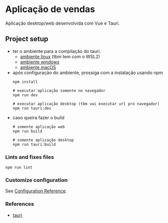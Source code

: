 # Aplicação de vendas
Aplicação desktop/web desenvolvida com Vue e Tauri.

## Project setup
- ter o ambiente para a compilação do tauri.
  - [ambiente linux](https://tauri.studio/en/docs/getting-started/setup-linux) (tbm tem com o WSL2)
  - [ambiente windows](https://tauri.studio/en/docs/getting-started/setup-windows)
  - [ambiente macOS](https://tauri.studio/en/docs/getting-started/setup-macos)
- após configuração do ambiente, prossiga com a instalação usando npm
  ```shell
  npm install

  # executar aplicação somente no navegador
  npm run dev

  # executar aplicação desktop (tbm vai executar url pro navegador)
  npm run tauri:dev
  ```
- caso queira fazer o build
  ```shell
  # somente aplicação web
  npm run build

  # somente aplicação desktop
  npm run tauri:build
  ```

### Lints and fixes files
```shell
npm run lint
```

### Customize configuration
See [Configuration Reference](https://cli.vuejs.org/config/).

### References
- [tauri](https://tauri.studio/en/)
